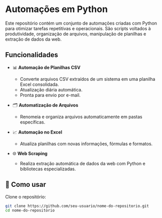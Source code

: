 #  Automações em Python

Este repositório contém um conjunto de automações criadas com Python para otimizar tarefas repetitivas e operacionais. São scripts voltados à produtividade, organização de arquivos, manipulação de planilhas e extração de dados da web.

##  Funcionalidades

- 📊 **Automação de Planilhas CSV**
  - Converte arquivos CSV extraídos de um sistema em uma planilha Excel consolidada.
  - Atualização diária automática.
  - Pronta para envio por e-mail.

- 🗂️ **Automatização de Arquivos**
  - Renomeia e organiza arquivos automaticamente em pastas específicas.

- 📈 **Automação no Excel**
  - Atualiza planilhas com novas informações, fórmulas e formatos.

- 🌐 **Web Scraping**
  - Realiza extração automática de dados da web com Python e bibliotecas especializadas.

## 🚀 Como usar

Clone o repositório:

```bash
git clone https://github.com/seu-usuario/nome-do-repositorio.git
cd nome-do-repositorio


